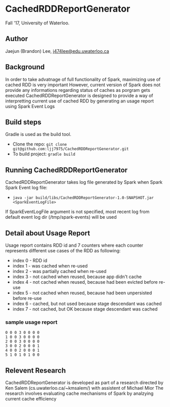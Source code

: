 # CachedRDDReportGenerator
Fall '17, University of Waterloo.

## Author
Jaejun (Brandon) Lee, j474lee@edu.uwaterloo.ca

## Background
In order to take advatnage of full functionality of Spark, maximizing use of cached RDD is very important
However, current version of Spark does not provide any informations regarding status of caches as porgram gets executed
CachedRDDReportGenerator is designed to provide a way of interpretting current use of cached RDD by generating an usage report using Spark Event Logs

## Build steps
Gradle is used as the build tool.

* Clone the repo: `git clone git@github.com:ljj7975/CachedRDDReportGenerator.git`
* To build project: `gradle build`

## Running CachedRDDReportGenerator
CachedRDDReportGenerator takes log file generated by Spark when Spark Spark Event log file:
* `java -jar build/libs/CachedRDDReportGenerator-1.0-SNAPSHOT.jar <SparkEventLogFile>`

If SparkEventLogFile argument is not specified, most recent log from default event log dir (/tmp/spark-events) will be used

## Detail about Usage Report
Usage report contains RDD id and 7 counters where each counter represents different use cases of the RDD as following:
* index 0 - RDD id
* index 1 - was cached when re-used
* index 2 - was partially cached when re-used
* index 3 - not cached when reused, because app didn't cache
* index 4 - not cached when reused, because had been evicted before re-use
* index 5 - not cached when reused, because had been unpersisted before re-use
* index 6 - cached, but not used because stage descendant was cached
* index 7 - not cached, but OK because stage descendant was cached

### sample usage report
```
0 0 0 3 0 0 0 0
1 0 0 3 0 0 0 0
2 0 0 3 0 0 0 0
3 0 0 2 0 0 0 1
4 0 0 2 0 0 0 1
5 1 0 1 0 1 0 0
```

## Relevent Research
CachedRDDReportGenerator is developed as part of a research directed by Ken Salem (cs.uwaterloo.ca/~kmsalem/) with assistent of Michael Mior
The research involves evaluating cache mechanisms of Spark by analzying current cache efficiency
